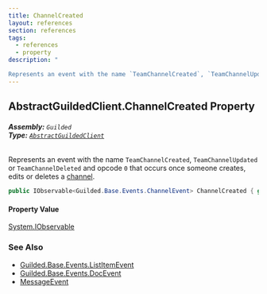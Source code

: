 ```yaml
---
title: ChannelCreated
layout: references
section: references
tags:
  - references
  - property
description: "

Represents an event with the name `TeamChannelCreated`, `TeamChannelUpdated` or `TeamChannelDeleted` and opcode `0` that occurs once someone creates, edits or deletes a [channel](https://docs.microsoft.com/en-us/dotnet/api/Guilded.Base.Events.ChannelEvent.Channel 'Guilded.Base.Events.ChannelEvent.Channel')."
---
```


## AbstractGuildedClient.ChannelCreated Property
###### **Assembly:** `Guilded`<br/>**Type:** [`AbstractGuildedClient`](AbstractGuildedClient.md 'Guilded.AbstractGuildedClient')

Represents an event with the name `TeamChannelCreated`, `TeamChannelUpdated` or `TeamChannelDeleted` and opcode `0` that occurs once someone creates, edits or deletes a [channel](https://docs.microsoft.com/en-us/dotnet/api/Guilded.Base.Events.ChannelEvent.Channel 'Guilded.Base.Events.ChannelEvent.Channel').

```csharp
public IObservable<Guilded.Base.Events.ChannelEvent> ChannelCreated { get; }
```

#### Property Value
[System.IObservable](https://docs.microsoft.com/en-us/dotnet/api/System.IObservable 'System.IObservable')

### See Also
- [Guilded.Base.Events.ListItemEvent](https://docs.microsoft.com/en-us/dotnet/api/Guilded.Base.Events.ListItemEvent 'Guilded.Base.Events.ListItemEvent')
- [Guilded.Base.Events.DocEvent](https://docs.microsoft.com/en-us/dotnet/api/Guilded.Base.Events.DocEvent 'Guilded.Base.Events.DocEvent')
- [MessageEvent](MessageEvent.md 'Guilded.Base.Events.MessageEvent')